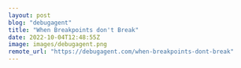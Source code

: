 ```yaml
---
layout: post
blog: "debugagent"
title: "When Breakpoints don't Break"
date: 2022-10-04T12:48:55Z
image: images/debugagent.png
remote_url: "https://debugagent.com/when-breakpoints-dont-break"
---
```


